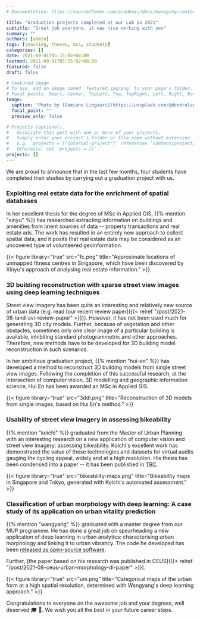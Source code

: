 ```yaml
---
# Documentation: https://sourcethemes.com/academic/docs/managing-content/

title: "Graduation projects completed at our Lab in 2021"
subtitle: "Great job everyone, it was nice working with you"
summary: ""
authors: [admin]
tags: [teaching, theses, msc, students]
categories: []
date: 2021-09-01T05:15:02+08:00
lastmod: 2021-09-01T05:15:02+08:00
featured: false
draft: false

# Featured image
# To use, add an image named `featured.jpg/png` to your page's folder.
# Focal points: Smart, Center, TopLeft, Top, TopRight, Left, Right, BottomLeft, Bottom, BottomRight.
image:
  caption: "Photo by [Damiano Lingauri](https://unsplash.com/@dendrolago89) on [Unsplash](https://unsplash.com/)."
  focal_point: ""
  preview_only: false

# Projects (optional).
#   Associate this post with one or more of your projects.
#   Simply enter your project's folder or file name without extension.
#   E.g. `projects = ["internal-project"]` references `content/project/deep-learning/index.md`.
#   Otherwise, set `projects = []`.
projects: []
---
```


We are proud to announce that in the last few months, four students have completed their studies by carrying out a graduation project with us.

### Exploiting real estate data for the enrichment of spatial databases

In her excellent thesis for the degree of MSc in Applied GIS, {{% mention "xinyu" %}} has researched extracting information on buildings and amenities from latent sources of data -- property transactions and real estate ads.
The work has resulted in an entirely new approach to collect spatial data, and it posits that real estate data may be considered as an uncovered type of volunteered geoinformation.

{{< figure library="true" src="fc.png" title="Approximate locations of unmapped fitness centres in Singapore, which have been discovered by Xinyu's approach of analysing real estate information." >}}

### 3D building reconstruction with sparse street view images using deep learning techniques

Street view imagery has been quite an interesting and relatively new source of urban data (e.g. read [our recent review paper]({{< relref "/post/2021-08-land-svi-review-paper" >}})).
However, it has not been used much for generating 3D city models.
Further, because of vegetation and other obstacles, sometimes only one clear image of a particular building is available, inhibiting standard photogrammetric and other approaches.
Therefore, new methods have to be developed for 3D building model reconstruction in such scenarios.

In her ambitious graduation project, {{% mention "hui-en" %}} has developed a method to reconstruct 3D building models from single street view images.
Following the completion of this successful research, at the intersection of computer vision, 3D modelling and geographic information science, Hui En has been awarded an MSc in Applied GIS.

{{< figure library="true" src="3ddl.png" title="Reconstruction of 3D models from single images, based on Hui En's method." >}}

### Usability of street view imagery in assessing bikeability

{{% mention "koichi" %}} graduated from the Master of Urban Planning with an interesting research on a new application of computer vision and street view imagery: assessing bikeability.
Koichi's excellent work has demonstrated the value of these technologies and datasets for virtual audits gauging the cycling appeal, widely and at a high resolution.
His thesis has been condensed into a paper -- it has been published in [TRC](https://doi.org/10.1016/j.trc.2021.103371).

{{< figure library="true" src="bikeability-maps.png" title="Bikeability maps in Singapore and Tokyo, generated with Koichi's automated assessment." >}}

### Classification of urban morphology with deep learning: A case study of its application on urban vitality prediction

{{% mention "wangyang" %}} graduated with a master degree from our MUP programme.
He has done a great job on spearheading a new application of deep learning in urban analytics: characterising urban morphology and linking it to urban vibrancy.
The code he developed has been [released as open-source software](https://github.com/ualsg/Road-Network-Classification). 

Further, [the paper based on his research was published in CEUS]({{< relref "/post/2021-08-ceus-urban-morphology-dl-paper" >}}).

{{< figure library="true" src="um.png" title="Categorical maps of the urban form at a high spatial resolution, determined with Wangyang's deep learning approach." >}}

Congratulations to everyone on the awesome job and your degrees, well deserved :mortar_board: :clap:.
We wish you all the best in your future career steps.


